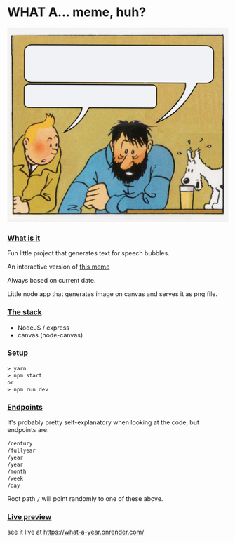# WHAT A... meme, huh?


![Screenshot](img.jpg)

### <u>What is it</u>
Fun little project that generates text for speech bubbles. 

An interactive version of  <a href="https://knowyourmeme.com/memes/what-a-week-huh" target="_blank">this meme</a>

Always based on current date. 

Little node app that generates image on canvas and serves it as png file.

### <u>The stack</u>

* NodeJS / express
* canvas (node-canvas)

### <u>Setup</u>

```
> yarn
> npm start 
or
> npm run dev
```

### <u>Endpoints</u>
It's probably pretty self-explanatory when looking at the code, but endpoints are:

```
/century
/fullyear
/year
/year
/month
/week
/day 
```
Root path `/` will point randomly to one of these above.

### <u>Live preview</u>
see it live at <a href="https://what-a-year.onrender.com/fullyear" target="_blank">https://what-a-year.onrender.com/</a>